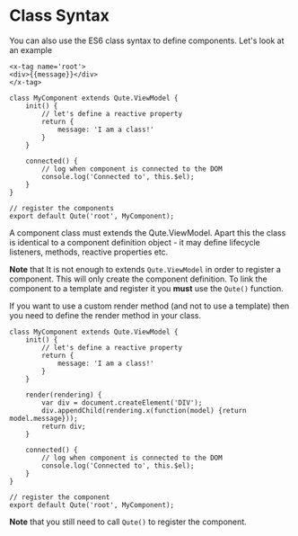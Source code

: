 # Class Syntax

You can also use the ES6 class syntax to define components. Let's look at an example

```jsq
<x-tag name='root'>
<div>{{message}}</div>
</x-tag>

class MyComponent extends Qute.ViewModel {
	init() {
		// let's define a reactive property
		return {
			message: 'I am a class!'
		}
	}

	connected() {
		// log when component is connected to the DOM
		console.log('Connected to', this.$el);
	}
}

// register the components
export default Qute('root', MyComponent);
```

A component class must extends the Qute.ViewModel. Apart this the class is identical to a component definition object - it may define lifecycle listeners, methods, reactive properties etc.

**Note** that It is not enough to extends `Qute.ViewModel` in order to register a component. This will only create the component definition. To link the component to a template and register it you **must** use the `Qute()` function.

If you want to use a custom render method (and not to use a template) then you need to define the render method in your class.

```jsq
class MyComponent extends Qute.ViewModel {
	init() {
		// let's define a reactive property
		return {
			message: 'I am a class!'
		}
	}

	render(rendering) {
		var div = document.createElement('DIV');
		div.appendChild(rendering.x(function(model) {return model.message}));
		return div;
	}

	connected() {
		// log when component is connected to the DOM
		console.log('Connected to', this.$el);
	}
}

// register the component
export default Qute('root', MyComponent);
```

**Note** that you still need to call `Qute()` to register the component.
